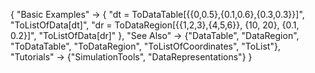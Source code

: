 {
  "Basic Examples" -> {
    "dt = ToDataTable[{{0,0.5},{0.1,0.6},{0.3,0.3}}]",
    "ToListOfData[dt]",
    "dr = ToDataRegion[{{1,2,3},{4,5,6}}, {10, 20}, {0.1, 0.2}]",
    "ToListOfData[dr]"
    },
  "See Also" -> 
    {"DataTable", "DataRegion", "ToDataTable", "ToDataRegion",
     "ToListOfCoordinates", "ToList"},
  "Tutorials" -> {"SimulationTools", "DataRepresentations"}
}
